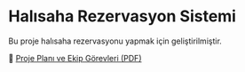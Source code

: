 # Halısaha Rezervasyon Sistemi

Bu proje halısaha rezervasyonu yapmak için geliştirilmiştir.

📄 [Proje Planı ve Ekip Görevleri (PDF)](tt2%20-%20Kopya.pdf)
